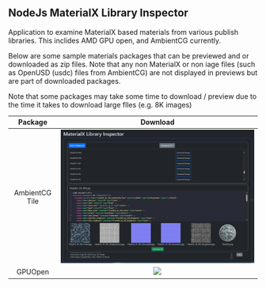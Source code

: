 ## NodeJs MaterialX Library Inspector

Application to examine MaterialX based materials from various publish libraries.
This inclides AMD GPU open, and AmbientCG currently.

Below are some sample materials packages that can be previewed and or downloaded as 
zip files. Note that any non MaterialX or non iage files (such as OpenUSD (usdc) files from AmbientCG) are not displayed in previews but are part of downloaded packages.

Note that some packages may take some time to download / preview due to the time it takes to download large flles (e.g. 8K images) 

| Package | Download |
| :--: | :--: |
| AmbientCG Tile |  <img src="https://github.com/kwokcb/materialxWeb/blob/main/nodejs/materialxLibraryInspector/public/images/ambientCg_download_2.png?raw=true" width=100%> |
| GPUOpen  |  <img src="ttps://github.com/kwokcb/materialxWeb/blob/main/nodejs/materialxLibraryInspector/public/images/ambientCg_download_2gpuOpen_download_1.png?raw=true" width=100%> |
